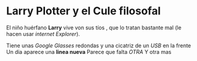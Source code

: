 # Larry Plotter y el Cule filosofal

El niño huérfano **Larry** vive von sus tíos , que lo tratan bastante mal
(le hacen usar *internet Explorer*).

Tiene unas *Google Glasses* redondas y una cicatriz de un *USB* en la frente
Un dia aparece una **linea nueva**
Parece que falta *OTRA*
Y otra mas
